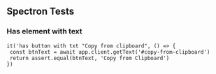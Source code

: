 ## Spectron Tests
 ### Has element with text
 ```
 it('has button with txt "Copy from clipboard", () => {
  const btnText = await app.client.getText('#copy-from-clipboard')
  return assert.equal(btnText, 'Copy from Clipboard')
})
 ```